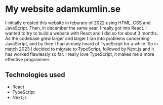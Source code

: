 # My website adamkumlin.se

I initially created this website in feburary of 2022 using HTML, CSS and JavaScript. Then, in december the same year, I really got into React. I wanted to try to build a website with React and I did so for about 3 months. As the codebase grew larger and larger I ran into problems concerning JavaScript, and by then I had already heard of TypeScript for a while. So in match 2023 I decided to migrate to TypeScript, followed by Next.js and it has worked flawlessly so far. I really love TypeScript, it makes me a more effective programmer.

## Technologies used

- React
- TypeScript
- Next.js
